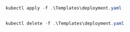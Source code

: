 ```powershell

kubectl apply -f .\Templates\deployment.yaml


kubectl delete -f .\Templates\deployment.yaml

```